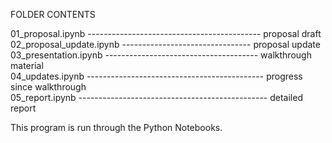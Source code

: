 FOLDER CONTENTS

01_proposal.ipynb ------------------------------------------- proposal draft              
02_proposal_update.ipynb -------------------------------- proposal update             
03_presentation.ipynb -------------------------------------- walkthrough material            
04_updates.ipynb -------------------------------------------- progress since walkthrough         
05_report.ipynb ----------------------------------------------- detailed report       

This program is run through the Python Notebooks.
